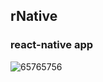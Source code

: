 ## rNative
### react-native app

![65765756](https://user-images.githubusercontent.com/41709736/79328502-7cc00f80-7f59-11ea-96fb-f41d7bd878ae.png)
